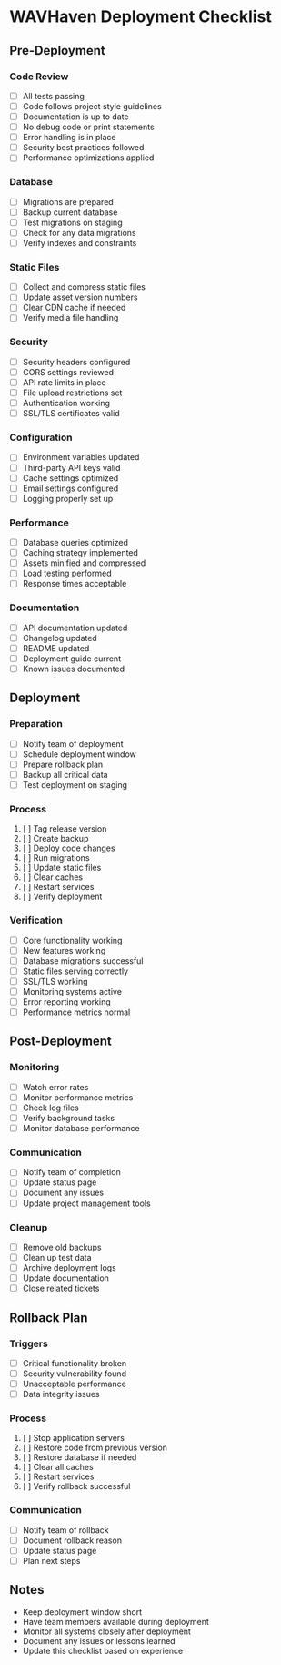 # WAVHaven Deployment Checklist

## Pre-Deployment

### Code Review
- [ ] All tests passing
- [ ] Code follows project style guidelines
- [ ] Documentation is up to date
- [ ] No debug code or print statements
- [ ] Error handling is in place
- [ ] Security best practices followed
- [ ] Performance optimizations applied

### Database
- [ ] Migrations are prepared
- [ ] Backup current database
- [ ] Test migrations on staging
- [ ] Check for any data migrations
- [ ] Verify indexes and constraints

### Static Files
- [ ] Collect and compress static files
- [ ] Update asset version numbers
- [ ] Clear CDN cache if needed
- [ ] Verify media file handling

### Security
- [ ] Security headers configured
- [ ] CORS settings reviewed
- [ ] API rate limits in place
- [ ] File upload restrictions set
- [ ] Authentication working
- [ ] SSL/TLS certificates valid

### Configuration
- [ ] Environment variables updated
- [ ] Third-party API keys valid
- [ ] Cache settings optimized
- [ ] Email settings configured
- [ ] Logging properly set up

### Performance
- [ ] Database queries optimized
- [ ] Caching strategy implemented
- [ ] Assets minified and compressed
- [ ] Load testing performed
- [ ] Response times acceptable

### Documentation
- [ ] API documentation updated
- [ ] Changelog updated
- [ ] README updated
- [ ] Deployment guide current
- [ ] Known issues documented

## Deployment

### Preparation
- [ ] Notify team of deployment
- [ ] Schedule deployment window
- [ ] Prepare rollback plan
- [ ] Backup all critical data
- [ ] Test deployment on staging

### Process
1. [ ] Tag release version
2. [ ] Create backup
3. [ ] Deploy code changes
4. [ ] Run migrations
5. [ ] Update static files
6. [ ] Clear caches
7. [ ] Restart services
8. [ ] Verify deployment

### Verification
- [ ] Core functionality working
- [ ] New features working
- [ ] Database migrations successful
- [ ] Static files serving correctly
- [ ] SSL/TLS working
- [ ] Monitoring systems active
- [ ] Error reporting working
- [ ] Performance metrics normal

## Post-Deployment

### Monitoring
- [ ] Watch error rates
- [ ] Monitor performance metrics
- [ ] Check log files
- [ ] Verify background tasks
- [ ] Monitor database performance

### Communication
- [ ] Notify team of completion
- [ ] Update status page
- [ ] Document any issues
- [ ] Update project management tools

### Cleanup
- [ ] Remove old backups
- [ ] Clean up test data
- [ ] Archive deployment logs
- [ ] Update documentation
- [ ] Close related tickets

## Rollback Plan

### Triggers
- [ ] Critical functionality broken
- [ ] Security vulnerability found
- [ ] Unacceptable performance
- [ ] Data integrity issues

### Process
1. [ ] Stop application servers
2. [ ] Restore code from previous version
3. [ ] Restore database if needed
4. [ ] Clear all caches
5. [ ] Restart services
6. [ ] Verify rollback successful

### Communication
- [ ] Notify team of rollback
- [ ] Document rollback reason
- [ ] Update status page
- [ ] Plan next steps

## Notes
- Keep deployment window short
- Have team members available during deployment
- Monitor all systems closely after deployment
- Document any issues or lessons learned
- Update this checklist based on experience 